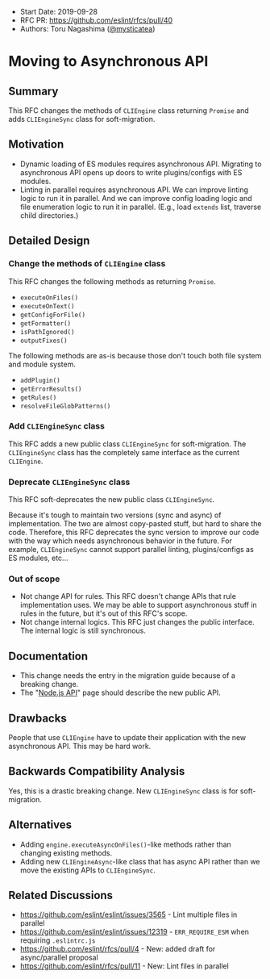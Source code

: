 - Start Date: 2019-09-28
- RFC PR: https://github.com/eslint/rfcs/pull/40
- Authors: Toru Nagashima ([@mysticatea](https://github.com/mysticatea))

# Moving to Asynchronous API

## Summary

This RFC changes the methods of `CLIEngine` class returning `Promise` and adds `CLIEngineSync` class for soft-migration.

## Motivation

- Dynamic loading of ES modules requires asynchronous API. Migrating to asynchronous API opens up doors to write plugins/configs with ES modules.
- Linting in parallel requires asynchronous API. We can improve linting logic to run it in parallel. And we can improve config loading logic and file enumeration logic to run it in parallel. (E.g., load `extends` list, traverse child directories.)

## Detailed Design

### Change the methods of `CLIEngine` class

This RFC changes the following methods as returning `Promise`.

- `executeOnFiles()`
- `executeOnText()`
- `getConfigForFile()`
- `getFormatter()`
- `isPathIgnored()`
- `outputFixes()`

The following methods are as-is because those don't touch both file system and module system.

- `addPlugin()`
- `getErrorResults()`
- `getRules()`
- `resolveFileGlobPatterns()`

### Add `CLIEngineSync` class

This RFC adds a new public class `CLIEngineSync` for soft-migration. The `CLIEngineSync` class has the completely same interface as the current `CLIEngine`.

### Deprecate `CLIEngineSync` class

This RFC soft-deprecates the new public class `CLIEngineSync`.

Because it's tough to maintain two versions (sync and async) of implementation. The two are almost copy-pasted stuff, but hard to share the code. Therefore, this RFC deprecates the sync version to improve our code with the way which needs asynchronous behavior in the future. For example, `CLIEngineSync` cannot support parallel linting, plugins/configs as ES modules, etc...

### Out of scope

- Not change API for rules. This RFC doesn't change APIs that rule implementation uses. We may be able to support asynchronous stuff in rules in the future, but it's out of this RFC's scope.
- Not change internal logics. This RFC just changes the public interface. The internal logic is still synchronous.

## Documentation

- This change needs the entry in the migration guide because of a breaking change.
- The "[Node.js API](https://eslint.org/docs/developer-guide/nodejs-api)" page should describe the new public API.

## Drawbacks

People that use `CLIEngine` have to update their application with the new asynchronous API. This may be hard work.

## Backwards Compatibility Analysis

Yes, this is a drastic breaking change. New `CLIEngineSync` class is for soft-migration.

## Alternatives

- Adding `engine.executeAsyncOnFiles()`-like methods rather than changing existing methods.
- Adding new `CLIEngineAsync`-like class that has async API rather than we move the existing APIs to `CLIEngineSync`.

## Related Discussions

- https://github.com/eslint/eslint/issues/3565 - Lint multiple files in parallel
- https://github.com/eslint/eslint/issues/12319 - `ERR_REQUIRE_ESM` when requiring `.eslintrc.js`
- https://github.com/eslint/rfcs/pull/4 - New: added draft for async/parallel proposal
- https://github.com/eslint/rfcs/pull/11 - New: Lint files in parallel

